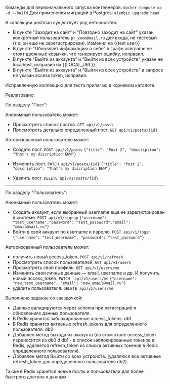Команды для первоначального запуска контейнеров:
`docker-compose up -d --build`
Для применения миграций в Postgres:
`alembic upgrade head`

В коллекции postman существует ряд неточностей:

- В пункте "Заходит на сайт" и "Повторно заходит на сайт"  указан конкретный пользователь `pr_zoom@mail.ru` для входа, не тестовый (т.е. он еще не зарегистрирован). Изменил на {{test user}}
- В пункте "Обновляет информацию о себе" в графе username не стоят двоянные ковычки, что генерирует ошибку, исправил.
- В пункте "Выйти из аккаунта" и "Выйти из всех устройств" указан не localhost, исправил на {{LOCAL_URL}}.
- В пункте "Выйти из аккаунта" и "Выйти из всех устройств" в запросе не указан access token, исправил.

Исправленную коллекцию для теста прилагаю в корневом каталоге.


Реализовано:

По разделу "Пост":

Анонимный пользователь может:

- Просмотреть список постов. 
`GET api/v1/posts`
- Просмотреть детально определенный пост.
`GET api/v1/posts/{id}`

Авторизованный пользователь может:

- Создать пост. `POST api/v1/posts`
`{"title": "Post 2", "description": "That's my discription ENW"}`

- Изменить пост. `PATCH api/v1/posts/{id}`
`{"title": "Post 2", "description": "That's my discription ENW"}`

- Удалить пост. `DELETE api/v1/posts/{id}`
____________________
По разделу "Пользователь":

Анонимный пользователь может:
- Создать аккаунт, если выбранный username еще не зарегистрирован в системе. `POST api/v1/signup` 
`{"username": "test_username","password": "test_password","email": "email@mail.ru"}`
- Войти в свой аккаунт по username и паролю. `POST api/v1/login`
`{"username": "test_username", "password": "test_password"}`

Авторизованный пользователь может:
- получить новый access_token. `POST api/v1/refresh` 
- Просмотреть список пользователей. `GET api/v1/users`
- Просмотреть свой профиль. `GET api/v1/users/me`
- Изменить свои личные данные — email, username и др. И получить новый access_token. `PATCH  api/v1/users/me`
`{"username": "new_test_username", "email": "new_email@mail.ru"}`
- удалить пользователя. `DELETE api/v1/users/me` 

Выполнено задание со звездочкой:
- Данные валидируются через schema при регистрациb и обновлениях данных пользователя.
- В Redis хранятся заблокированные access_tokens. db1
- В Redis хранятся активные refresh_tokens для определенного пользователя. db2
- Добавлен метод выхода из аккаунта (на этом этапе access_token переносится из db0 d db1 - в список заблокированных токенов в Redis, удаляется refresh_token из списка активных токенов в Redis определенного пользователя).
- Добавлен метод Выйти со всех устройств. (удаляюся все активные refresh_token для определенного
пользователя db2). 

Также в Redis хранятся новые посты и пользователи для более быстрого доступа к данным.